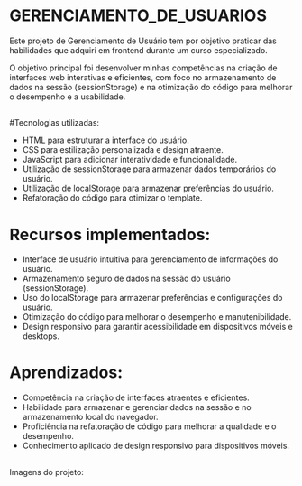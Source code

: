 # GERENCIAMENTO_DE_USUARIOS

Este projeto de Gerenciamento de Usuário tem por objetivo praticar das habilidades que adquiri em frontend durante um curso especializado. 

O objetivo principal foi desenvolver minhas competências na criação de interfaces web interativas e eficientes, com foco no armazenamento de dados na sessão (sessionStorage) e na otimização do código para melhorar o desempenho e a usabilidade.

##

#Tecnologias utilizadas:

- HTML para estruturar a interface do usuário.
- CSS para estilização personalizada e design atraente.
- JavaScript para adicionar interatividade e funcionalidade.
- Utilização de sessionStorage para armazenar dados temporários do usuário.
- Utilização de localStorage para armazenar preferências do usuário.
- Refatoração do código para otimizar o template.

##

# Recursos implementados:

- Interface de usuário intuitiva para gerenciamento de informações do usuário.
- Armazenamento seguro de dados na sessão do usuário (sessionStorage).
- Uso do localStorage para armazenar preferências e configurações do usuário.
- Otimização do código para melhorar o desempenho e manutenibilidade.
- Design responsivo para garantir acessibilidade em dispositivos móveis e desktops.

##

# Aprendizados:

- Competência na criação de interfaces atraentes e eficientes.
- Habilidade para armazenar e gerenciar dados na sessão e no armazenamento local do navegador.
- Proficiência na refatoração de código para melhorar a qualidade e o desempenho.
- Conhecimento aplicado de design responsivo para dispositivos móveis.

##

Imagens do projeto:
